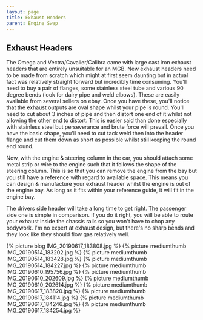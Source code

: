```yaml
---
layout: page
title: Exhaust Headers
parent: Engine Swap
---
```

## Exhaust Headers

The Omega and Vectra/Cavalier/Calibra came with large cast iron exhaust headers that are entirely unsuitable for an MGB. New exhaust headers need to be made from scratch which might at first seem daunting but in actual fact was relatively straight forward but incredibly time consuming. You'll need to buy a pair of flanges, some stainless steel tube and various 90 degree bends (look for dairy pipe and weld elbows). These are easily available from several sellers on ebay. Once you have these, you'll notice that the exhaust outputs are oval shape whilst your pipe is round. You'll need to cut about 3 inches of pipe and then distort one end of it whilst not allowing the other end to distort. This is easier said than done especially with stainless steel but perseverance and brute force will prevail. Once you have the basic shape, you'll need to cut tack weld then into the header flange and cut them down as short as possible whilst still keeping the round end round.

Now, with the engine & steering column in the car, you should attach some metal strip or wire to the engine such that it follows the shape of the steering column. This is so that you can remove the engine from the bay but you still have a reference with regard to available space. This means you can design & manufacture your exhaust header whilst the engine is out of the engine bay. As long as it fits within your reference guide, it will fit in the engine bay.

The drivers side header will take a long time to get right. The passenger side one is simple in comparison. If you do it right, you will be able to route your exhaust inside the chassis rails so you won't have to chop any bodywork. I'm no expert at exhaust design, but there's no sharp bends and they look like they should flow gas relatively well.

{% picture blog IMG_20190617_183808.jpg %}
{% picture mediumthumb IMG_20190514_183202.jpg %}
{% picture mediumthumb IMG_20190514_183428.jpg %}
{% picture mediumthumb IMG_20190514_184227.jpg %}
{% picture mediumthumb IMG_20190610_195756.jpg %}
{% picture mediumthumb IMG_20190610_202609.jpg %}
{% picture mediumthumb IMG_20190610_202614.jpg %}
{% picture mediumthumb IMG_20190617_183820.jpg %}
{% picture mediumthumb IMG_20190617_184114.jpg %}
{% picture mediumthumb IMG_20190617_184246.jpg %}
{% picture mediumthumb IMG_20190617_184254.jpg %}
